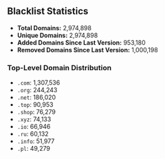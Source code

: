 ## Blacklist Statistics

- **Total Domains:** 2,974,898
- **Unique Domains:** 2,974,898
- **Added Domains Since Last Version:** 953,180
- **Removed Domains Since Last Version:** 1,000,198

### Top-Level Domain Distribution

-  `.com`: 1,307,536
-  `.org`: 244,243
-  `.net`: 186,020
-  `.top`: 90,953
-  `.shop`: 76,279
-  `.xyz`: 74,133
-  `.io`: 66,946
-  `.ru`: 60,132
-  `.info`: 51,977
-  `.pl`: 49,279

